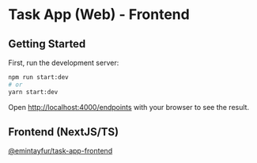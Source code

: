 # Task App (Web) - Frontend

## Getting Started

First, run the development server:

```bash
npm run start:dev
# or
yarn start:dev
```

Open [http://localhost:4000/endpoints](http://localhost:4000/endpoints) with your browser to see the result.

## Frontend (NextJS/TS)
[@emintayfur/task-app-frontend](https://github.com/emintayfur/task-app-frontend)